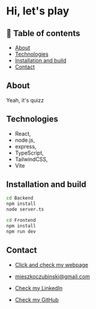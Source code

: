 # Hi, let's play

## 📑 Table of contents

- [About](#about)
- [Technologies](#technologies)
- [Installation and build](#installation-and-build)
- [Contact](#contact)

## About

Yeah, it's quizz

## Technologies

- React,
- node.js,
- express,
- TypeScript,
- TailwindCSS,
- Vite

## Installation and build

```bash
cd Backend
npm install
node server.ts

cd Frontend
npm install
npm run dev
```

## Contact

- [Click and check my webpage](https://czubinski.dev)

- [mieszkoczubinski@gmail.com](mailto:mieszkoczubinski@gmail.com)

- [Check my LinkedIn](https://www.linkedin.com/in/mieszko-czubinski/)

- [Check my GitHub](https://github.com/MescoCzubinski)
